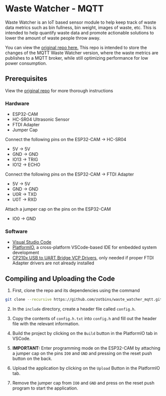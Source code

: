 # Waste Watcher - MQTT

Waste Watcher is an IoT based sensor module to help keep track of waste data metrics such as bin fullness, bin weight, images of waste, etc. This is intended to help quantify waste data and promote actionable solutions to lower the amount of waste people throw away.

You can view the [original repo here.](https://github.com/zotbins/waste_watcher) This repo is intended to store the changes of the MQTT Waste Watcher version, where the waste metrics are publishes to a MQTT broker, while still optimizing performance for low power consumption.

## Prerequisites
View the [original repo](https://github.com/zotbins/waste_watcher/blob/release-v0/guide/guide.md) for more thorough instructions

### Hardware
- ESP32-CAM
- HC-SR04 Ultrasonic Sensor
- FTDI Adapter
- Jumper Cap

Connect the following pins on the ESP32-CAM -> HC-SR04
- 5V -> 5V
- GND -> GND
- IO13 -> TRIG
- IO12 -> ECHO

Connect the following pins on the ESP32-CAM -> FTDI Adapter
- 5V -> 5V
- GND -> GND
- U0R -> TXD
- U0T -> RXD

Attach a jumper cap on the pins on the ESP32-CAM
- IO0 -> GND

### Software
- [Visual Studio Code](https://code.visualstudio.com/)
- [PlatformIO](https://platformio.org/), a cross-platform VSCode-based IDE for embedded system development
- [CP210x USB to UART Bridge VCP Drivers](https://www.silabs.com/developers/usb-to-uart-bridge-vcp-drivers), only needed if proper FTDI Adapter drivers are not already installed

## Compiling and Uploading the Code

1. First, clone the repo and its dependencies using the command
```bash
git clone --recursive https://github.com/zotbins/waste_watcher_mqtt.git
```

2. In the ```include``` directory, create a header file called ```config.h```.

3. Copy the contents of ```config.h.txt``` into ```config.h``` and fill out the header file with the relevant information.

4. Build the project by clicking on the ```Build``` button in the PlatformIO tab in VSCode.

5. **IMPORTANT:** Enter programming mode on the ESP32-CAM by attaching a jumper cap on the pins ```IO0``` and ```GND``` and pressing on the reset push button on the back.

6. Upload the application by clicking on the ```Upload``` Button in the PlatformIO tab.

7. Remove the jumper cap from ```IO0``` and ```GND``` and press on the reset push program to start the application.
